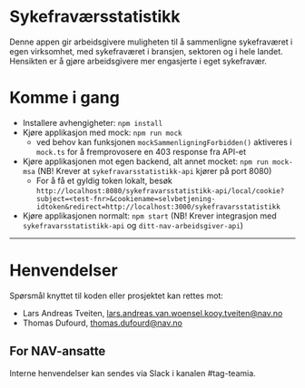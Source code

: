Sykefraværsstatistikk
================

Denne appen gir arbeidsgivere muligheten til å sammenligne sykefraværet i egen virksomhet, med sykefraværet i bransjen, sektoren og i hele landet.
 Hensikten er å gjøre arbeidsgivere mer engasjerte i eget sykefravær.

# Komme i gang

- Installere avhengigheter: `npm install`
- Kjøre applikasjon med mock: `npm run mock`
   * ved behov kan funksjonen `mockSammenligningForbidden()` aktiveres i `mock.ts` for å fremprovosere en 403 response fra API-et  
- Kjøre applikasjonen mot egen backend, alt annet mocket: `npm run mock-msa` (NB! Krever at `sykefravarsstatistikk-api` kjører på port 8080)
    * For å få et gyldig token lokalt, besøk `http://localhost:8080/sykefravarsstatistikk-api/local/cookie?subject=<test-fnr>&cookiename=selvbetjening-idtoken&redirect=http://localhost:3000/sykefravarsstatistikk`
- Kjøre applikasjonen normalt: `npm start` (NB! Krever integrasjon med `sykefravarsstatistikk-api` og `ditt-nav-arbeidsgiver-api`)

---

# Henvendelser

Spørsmål knyttet til koden eller prosjektet kan rettes mot:

* Lars Andreas Tveiten, lars.andreas.van.woensel.kooy.tveiten@nav.no
* Thomas Dufourd, thomas.dufourd@nav.no

## For NAV-ansatte

Interne henvendelser kan sendes via Slack i kanalen #tag-teamia.